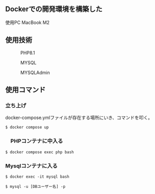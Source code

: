 ## Dockerでの開発環境を構築した
<p>使用PC MacBook M2</p>

## 使用技術
<ol>
    <ul>PHP8.1</ul>
    <ul>MYSQL</ul>
    <ul>MYSQLAdmin</ul>
</ol>

## 使用コマンド

### 立ち上げ

docker-compose.ymlファイルが存在する場所にいき、コマンドを叩く。

```
$ docker compose up
```

### 　PHPコンテナに中入る

```
$ docker compose exec php bash
```

### Mysqlコンテナに入る

```
$ docker exec -it mysql bash
```

```
$ mysql -u [DBユーザー名] -p
```